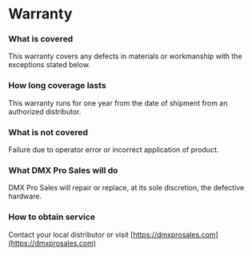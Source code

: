 # Warranty

### What is covered

This warranty covers any defects in materials or workmanship with the exceptions stated below.

### How long coverage lasts

This warranty runs for one year from the date of shipment from an authorized distributor.

### What is not covered

Failure due to operator error or incorrect application of product.

### What DMX Pro Sales will do

DMX Pro Sales will repair or replace, at its sole discretion, the defective hardware.

### How to obtain service

Contact your local distributor or visit [https://dmxprosales.com](https://dmxprosales.com)
